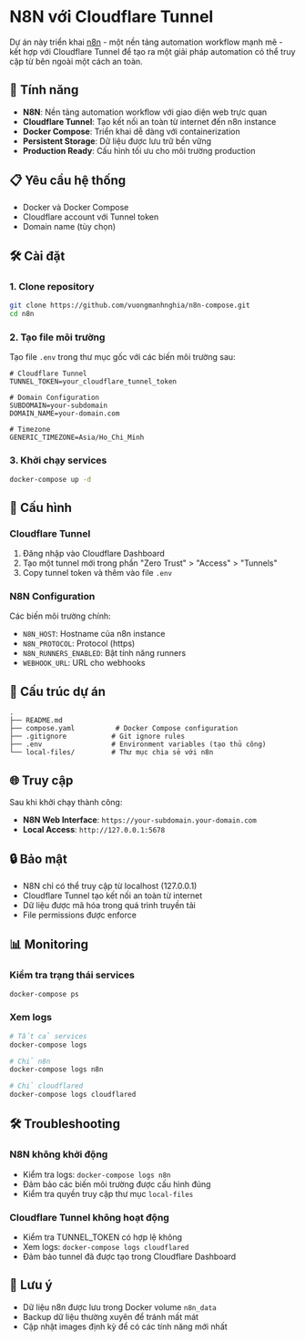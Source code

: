# N8N với Cloudflare Tunnel

Dự án này triển khai [n8n](https://n8n.io/) - một nền tảng automation workflow mạnh mẽ - kết hợp với Cloudflare Tunnel để tạo ra một giải pháp automation có thể truy cập từ bên ngoài một cách an toàn.

## 🚀 Tính năng

- **N8N**: Nền tảng automation workflow với giao diện web trực quan
- **Cloudflare Tunnel**: Tạo kết nối an toàn từ internet đến n8n instance
- **Docker Compose**: Triển khai dễ dàng với containerization
- **Persistent Storage**: Dữ liệu được lưu trữ bền vững
- **Production Ready**: Cấu hình tối ưu cho môi trường production

## 📋 Yêu cầu hệ thống

- Docker và Docker Compose
- Cloudflare account với Tunnel token
- Domain name (tùy chọn)

## 🛠️ Cài đặt

### 1. Clone repository

```bash
git clone https://github.com/vuongmanhnghia/n8n-compose.git
cd n8n
```

### 2. Tạo file môi trường

Tạo file `.env` trong thư mục gốc với các biến môi trường sau:

```env
# Cloudflare Tunnel
TUNNEL_TOKEN=your_cloudflare_tunnel_token

# Domain Configuration
SUBDOMAIN=your-subdomain
DOMAIN_NAME=your-domain.com

# Timezone
GENERIC_TIMEZONE=Asia/Ho_Chi_Minh
```

### 3. Khởi chạy services

```bash
docker-compose up -d
```

## 🔧 Cấu hình

### Cloudflare Tunnel

1. Đăng nhập vào Cloudflare Dashboard
2. Tạo một tunnel mới trong phần "Zero Trust" > "Access" > "Tunnels"
3. Copy tunnel token và thêm vào file `.env`

### N8N Configuration

Các biến môi trường chính:

- `N8N_HOST`: Hostname của n8n instance
- `N8N_PROTOCOL`: Protocol (https)
- `N8N_RUNNERS_ENABLED`: Bật tính năng runners
- `WEBHOOK_URL`: URL cho webhooks

## 📁 Cấu trúc dự án

```
.
├── README.md
├── compose.yaml          # Docker Compose configuration
├── .gitignore           # Git ignore rules
├── .env                 # Environment variables (tạo thủ công)
└── local-files/         # Thư mục chia sẻ với n8n
```

## 🌐 Truy cập

Sau khi khởi chạy thành công:

- **N8N Web Interface**: `https://your-subdomain.your-domain.com`
- **Local Access**: `http://127.0.0.1:5678`

## 🔒 Bảo mật

- N8N chỉ có thể truy cập từ localhost (127.0.0.1)
- Cloudflare Tunnel tạo kết nối an toàn từ internet
- Dữ liệu được mã hóa trong quá trình truyền tải
- File permissions được enforce

## 📊 Monitoring

### Kiểm tra trạng thái services

```bash
docker-compose ps
```

### Xem logs

```bash
# Tất cả services
docker-compose logs

# Chỉ n8n
docker-compose logs n8n

# Chỉ cloudflared
docker-compose logs cloudflared
```

## 🛠️ Troubleshooting

### N8N không khởi động

- Kiểm tra logs: `docker-compose logs n8n`
- Đảm bảo các biến môi trường được cấu hình đúng
- Kiểm tra quyền truy cập thư mục `local-files`

### Cloudflare Tunnel không hoạt động

- Kiểm tra TUNNEL_TOKEN có hợp lệ không
- Xem logs: `docker-compose logs cloudflared`
- Đảm bảo tunnel đã được tạo trong Cloudflare Dashboard

## 📝 Lưu ý

- Dữ liệu n8n được lưu trong Docker volume `n8n_data`
- Backup dữ liệu thường xuyên để tránh mất mát
- Cập nhật images định kỳ để có các tính năng mới nhất
